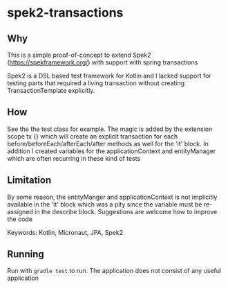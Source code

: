 # spek2-transactions

## Why

This is a simple proof-of-concept to extend Spek2
(https://spekframework.org/) with support with spring transactions

Spek2 is a DSL based test framework for Kotlin and I lacked support for testing parts that required a
living transaction without creating TransactionTemplate explicitly.

## How

See the the test class for example. The magic is added by the extension scope tx {} which will create an explicit
transaction for each before/beforeEach/afterEach/after methods as well for the 'it' block. In addition I created
variables for the applicationContext and entityManager which are often recurring in these kind of tests

## Limitation

By some reason, the entityManger and applicationContext is not implicitly available in the 'it' block which was
a pity since the variable must be re-assigned in the describe block. Suggestions are welcome how to improve the code

Keywords: Kotlin, Micronaut, JPA, Spek2

## Running
Run with ```gradle test``` to run. The application does not consist of any useful application